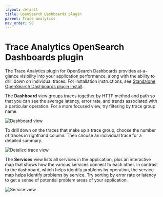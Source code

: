 ```yaml
---
layout: default
title: OpenSearch Dashboards plugin
parent: Trace analytics
nav_order: 50
---
```


# Trace Analytics OpenSearch Dashboards plugin

The Trace Analytics plugin for OpenSearch Dashboards provides at-a-glance visibility into your application performance, along with the ability to drill down on individual traces. For installation instructions, see [Standalone OpenSearch Dashboards plugin install]({{site.url}}{{site.baseurl}}/dashboards/install/plugins/).

The **Dashboard** view groups traces together by HTTP method and path so that you can see the average latency, error rate, and trends associated with a particular operation. For a more focused view, try filtering by trace group name.

![Dashboard view]({{site.url}}{{site.baseurl}}/images/ta-dashboard.png)

To drill down on the traces that make up a trace group, choose the number of traces in righthand column. Then choose an individual trace for a detailed summary.

![Detailed trace view]({{site.url}}{{site.baseurl}}/images/ta-trace.png)

The **Services** view lists all services in the application, plus an interactive map that shows how the various services connect to each other. In contrast to the dashboard, which helps identify problems by operation, the service map helps identify problems by service. Try sorting by error rate or latency to get a sense of potential problem areas of your application.

![Service view]({{site.url}}{{site.baseurl}}/images/ta-services.png)
